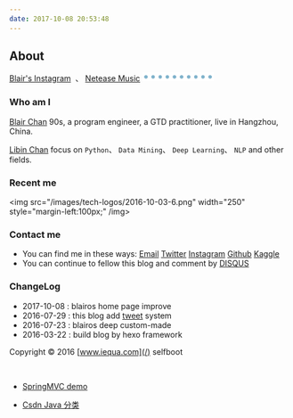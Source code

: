 ```yaml
---
date: 2017-10-08 20:53:48
---
```


<style>
p + p {
        display: inline;
}
</style>

<!--img {
        display: block !important;
        margin-left: 100px !important;
}-->

<!--a {
        border: none;
}-->

## About

[Blair's Instagram][ins]&nbsp; 、&nbsp;[Netease Music][wangyiyun]
<img src=/images/tw/main-progress-blue-dot.gif style="box-shadow:none; margin:0;height:16px">

[ins]: https://www.instagram.com/blair101v/
[wangyiyun]: https://music.163.com/#/my/m/music/playlist?id=942623425
[finance_blockchain]: /2018/01/22/py-finance-blockchain-coin/

### Who am I

<a class="article-myself" href="/"> Blair Chan</a> 90s, a program engineer, a GTD practitioner, live in Hangzhou, China.

<a class="article-myself" href="/tweet"> Libin Chan</a> focus on `Python`、 `Data Mining`、 `Deep Learning`、 `NLP` and other fields.

<!--<a class="article-myself" href="/">  Libin Chan</a>-->

### Recent me

<img src="/images/tech-logos/2016-10-03-6.png" width="250"  style="margin-left:100px;" /img>

### Contact me

- You can find me in these ways: <a class="article-myEmail" href="mailto:blair.values@gmail.com">  Email</a> <!--<a class="article-myFacebook" href="https://www.facebook.com/"> Facebook</a>--> <a class="article-myTwitter" href="https://twitter.com/blair101v">  Twitter</a> <a class="article-myInstagram" href="https://www.instagram.com/blair101v/"> Instagram</a> <a class="article-myGithub" href="https://github.com/blair101"> Github</a> <a class="article-myKaggle" href="https://www.kaggle.com/blairchan"> Kaggle</a> <!--<a class="article-mySegmentfault" href="https://www.stackoverflow.com"> Stackoverflow</a>-->
- You can continue to fellow this blog and comment by [DISQUS](https://disqus.com/)

### ChangeLog

- 2017-10-08 : blairos home page improve
- 2016-07-29 : this blog add [tweet][tw] system
- 2016-07-23 : blairos deep custom-made
- 2016-03-22 : build blog by hexo framework


Copyright © 2016 [www.iequa.com](/) selfboot

[1]: /images/tech-logos/2016-10-03-6.png
[tw]: /tweet

<br>

- [SpringMVC demo][s1]

- [Csdn Java 分类][c1]

[s1]: https://github.com/blair101/language/tree/master/java/springMVC_demo
[c1]: https://blog.csdn.net/robbyo/article/category/1328994/3


